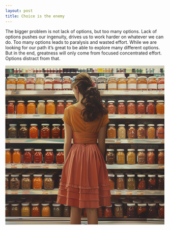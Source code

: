 ```yaml
---
layout: post
title: Choice is the enemy
---
```


The bigger problem is not lack of options, but too many options. Lack of options pushes our ingenuity, drives us to work harder on whatever we can do. Too many options leads to paralysis and wasted effort. While we are looking for our path it’s great to be able to explore many different options. But in the end, greatness will only come from focused concentrated effort. Options distract from that.

![Choice](/images/choices.jpeg)
